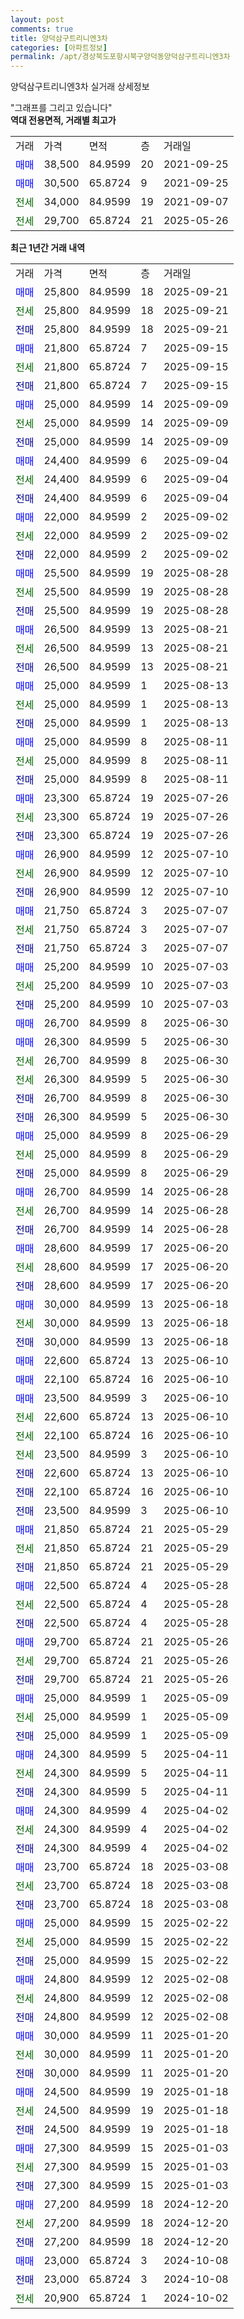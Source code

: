 ```yaml
---
layout: post
comments: true
title: 양덕삼구트리니엔3차
categories: [아파트정보]
permalink: /apt/경상북도포항시북구양덕동양덕삼구트리니엔3차
---
```


양덕삼구트리니엔3차 실거래 상세정보

<script type="text/javascript">
  google.charts.load('current', {'packages':['line', 'corechart']});
  google.charts.setOnLoadCallback(drawChart);

  function drawChart() {
    var data = new google.visualization.DataTable();
    data.addColumn('date', '거래일');
    data.addColumn('number', "매매");
    data.addColumn('number', "전세");
    data.addColumn('number', "전매");

    data.addRows([[new Date(Date.parse("2025-09-21")), 25800, null, null], [new Date(Date.parse("2025-09-21")), null, 25800, null], [new Date(Date.parse("2025-09-21")), null, null, 25800], [new Date(Date.parse("2025-09-15")), 21800, null, null], [new Date(Date.parse("2025-09-15")), null, 21800, null], [new Date(Date.parse("2025-09-15")), null, null, 21800], [new Date(Date.parse("2025-09-09")), 25000, null, null], [new Date(Date.parse("2025-09-09")), null, 25000, null], [new Date(Date.parse("2025-09-09")), null, null, 25000], [new Date(Date.parse("2025-09-04")), 24400, null, null], [new Date(Date.parse("2025-09-04")), null, 24400, null], [new Date(Date.parse("2025-09-04")), null, null, 24400], [new Date(Date.parse("2025-09-02")), 22000, null, null], [new Date(Date.parse("2025-09-02")), null, 22000, null], [new Date(Date.parse("2025-09-02")), null, null, 22000], [new Date(Date.parse("2025-08-28")), 25500, null, null], [new Date(Date.parse("2025-08-28")), null, 25500, null], [new Date(Date.parse("2025-08-28")), null, null, 25500], [new Date(Date.parse("2025-08-21")), 26500, null, null], [new Date(Date.parse("2025-08-21")), null, 26500, null], [new Date(Date.parse("2025-08-21")), null, null, 26500], [new Date(Date.parse("2025-08-13")), 25000, null, null], [new Date(Date.parse("2025-08-13")), null, 25000, null], [new Date(Date.parse("2025-08-13")), null, null, 25000], [new Date(Date.parse("2025-08-11")), 25000, null, null], [new Date(Date.parse("2025-08-11")), null, 25000, null], [new Date(Date.parse("2025-08-11")), null, null, 25000], [new Date(Date.parse("2025-07-26")), 23300, null, null], [new Date(Date.parse("2025-07-26")), null, 23300, null], [new Date(Date.parse("2025-07-26")), null, null, 23300], [new Date(Date.parse("2025-07-10")), 26900, null, null], [new Date(Date.parse("2025-07-10")), null, 26900, null], [new Date(Date.parse("2025-07-10")), null, null, 26900], [new Date(Date.parse("2025-07-07")), 21750, null, null], [new Date(Date.parse("2025-07-07")), null, 21750, null], [new Date(Date.parse("2025-07-07")), null, null, 21750], [new Date(Date.parse("2025-07-03")), 25200, null, null], [new Date(Date.parse("2025-07-03")), null, 25200, null], [new Date(Date.parse("2025-07-03")), null, null, 25200], [new Date(Date.parse("2025-06-30")), 26700, null, null], [new Date(Date.parse("2025-06-30")), 26300, null, null], [new Date(Date.parse("2025-06-30")), null, 26700, null], [new Date(Date.parse("2025-06-30")), null, 26300, null], [new Date(Date.parse("2025-06-30")), null, null, 26700], [new Date(Date.parse("2025-06-30")), null, null, 26300], [new Date(Date.parse("2025-06-29")), 25000, null, null], [new Date(Date.parse("2025-06-29")), null, 25000, null], [new Date(Date.parse("2025-06-29")), null, null, 25000], [new Date(Date.parse("2025-06-28")), 26700, null, null], [new Date(Date.parse("2025-06-28")), null, 26700, null], [new Date(Date.parse("2025-06-28")), null, null, 26700], [new Date(Date.parse("2025-06-20")), 28600, null, null], [new Date(Date.parse("2025-06-20")), null, 28600, null], [new Date(Date.parse("2025-06-20")), null, null, 28600], [new Date(Date.parse("2025-06-18")), 30000, null, null], [new Date(Date.parse("2025-06-18")), null, 30000, null], [new Date(Date.parse("2025-06-18")), null, null, 30000], [new Date(Date.parse("2025-06-10")), 22600, null, null], [new Date(Date.parse("2025-06-10")), 22100, null, null], [new Date(Date.parse("2025-06-10")), 23500, null, null], [new Date(Date.parse("2025-06-10")), null, 22600, null], [new Date(Date.parse("2025-06-10")), null, 22100, null], [new Date(Date.parse("2025-06-10")), null, 23500, null], [new Date(Date.parse("2025-06-10")), null, null, 22600], [new Date(Date.parse("2025-06-10")), null, null, 22100], [new Date(Date.parse("2025-06-10")), null, null, 23500], [new Date(Date.parse("2025-05-29")), 21850, null, null], [new Date(Date.parse("2025-05-29")), null, 21850, null], [new Date(Date.parse("2025-05-29")), null, null, 21850], [new Date(Date.parse("2025-05-28")), 22500, null, null], [new Date(Date.parse("2025-05-28")), null, 22500, null], [new Date(Date.parse("2025-05-28")), null, null, 22500], [new Date(Date.parse("2025-05-26")), 29700, null, null], [new Date(Date.parse("2025-05-26")), null, 29700, null], [new Date(Date.parse("2025-05-26")), null, null, 29700], [new Date(Date.parse("2025-05-09")), 25000, null, null], [new Date(Date.parse("2025-05-09")), null, 25000, null], [new Date(Date.parse("2025-05-09")), null, null, 25000], [new Date(Date.parse("2025-04-11")), 24300, null, null], [new Date(Date.parse("2025-04-11")), null, 24300, null], [new Date(Date.parse("2025-04-11")), null, null, 24300], [new Date(Date.parse("2025-04-02")), 24300, null, null], [new Date(Date.parse("2025-04-02")), null, 24300, null], [new Date(Date.parse("2025-04-02")), null, null, 24300], [new Date(Date.parse("2025-03-08")), 23700, null, null], [new Date(Date.parse("2025-03-08")), null, 23700, null], [new Date(Date.parse("2025-03-08")), null, null, 23700], [new Date(Date.parse("2025-02-22")), 25000, null, null], [new Date(Date.parse("2025-02-22")), null, 25000, null], [new Date(Date.parse("2025-02-22")), null, null, 25000], [new Date(Date.parse("2025-02-08")), 24800, null, null], [new Date(Date.parse("2025-02-08")), null, 24800, null], [new Date(Date.parse("2025-02-08")), null, null, 24800], [new Date(Date.parse("2025-01-20")), 30000, null, null], [new Date(Date.parse("2025-01-20")), null, 30000, null], [new Date(Date.parse("2025-01-20")), null, null, 30000], [new Date(Date.parse("2025-01-18")), 24500, null, null], [new Date(Date.parse("2025-01-18")), null, 24500, null], [new Date(Date.parse("2025-01-18")), null, null, 24500], [new Date(Date.parse("2025-01-03")), 27300, null, null], [new Date(Date.parse("2025-01-03")), null, 27300, null], [new Date(Date.parse("2025-01-03")), null, null, 27300], [new Date(Date.parse("2024-12-20")), 27200, null, null], [new Date(Date.parse("2024-12-20")), null, 27200, null], [new Date(Date.parse("2024-12-20")), null, null, 27200], [new Date(Date.parse("2024-10-08")), 23000, null, null], [new Date(Date.parse("2024-10-08")), null, null, 23000], [new Date(Date.parse("2024-10-02")), null, 20900, null]]);

    var options = {
      hAxis: {
        format: 'yyyy/MM/dd'
      },    
      lineWidth: 0,
      pointsVisible: true,    
      title: '최근 1년간 유형별 실거래가 분포',
      legend: { position: 'bottom' }
    };

    var formatter = new google.visualization.NumberFormat({pattern:'###,###'} );
    formatter.format(data, 1);
    formatter.format(data, 2);
    
    setTimeout(function() {
        var chart = new google.visualization.LineChart(document.getElementById('columnchart_material'));
        chart.draw(data, (options));
        document.getElementById('loading').style.display = 'none';
    }, 200);
  }
</script>


<div id="loading" style="z-index:20; display: block; margin-left: 0px">"그래프를 그리고 있습니다"</div>
<div id="columnchart_material" style="width: 95%; margin-left: 0px; display: block"></div>
<!-- contents start -->
<b>역대 전용면적, 거래별 최고가</b>
<table class="sortable">
    <tr>
      <td>거래</td>
      <td>가격</td>
      <td>면적</td>
      <td>층</td>
      <td>거래일</td>
    </tr>
        <tr>
          <td><a style="color: blue">매매</a></td>
          <td>38,500</td>
          <td>84.9599</td>
          <td>20</td>
          <td>2021-09-25</td>
        </tr>            <tr>
          <td><a style="color: blue">매매</a></td>
          <td>30,500</td>
          <td>65.8724</td>
          <td>9</td>
          <td>2021-09-25</td>
        </tr>        
        <tr>
              <td><a style="color: darkgreen">전세</a></td>
              <td>34,000</td>
              <td>84.9599</td>
              <td>19</td>
              <td>2021-09-07</td>
            </tr>            <tr>
              <td><a style="color: darkgreen">전세</a></td>
              <td>29,700</td>
              <td>65.8724</td>
              <td>21</td>
              <td>2025-05-26</td>
            </tr>        
    
</table>

<b>최근 1년간 거래 내역</b>

<table class="sortable">
    <tr>
      <td>거래</td>
      <td>가격</td>
      <td>면적</td>
      <td>층</td>
      <td>거래일</td>
    </tr>
    <tr>
      <td><a style="color: blue">매매</a></td>
      <td>25,800</td>
      <td>84.9599</td>
      <td>18</td>
      <td>2025-09-21</td>
    </tr>          <tr>
      <td><a style="color: darkgreen">전세</a></td>
      <td>25,800</td>
      <td>84.9599</td>
      <td>18</td>
      <td>2025-09-21</td>
    </tr>          <tr>
      <td><a style="color: darkblue">전매</a></td>
      <td>25,800</td>
      <td>84.9599</td>
      <td>18</td>
      <td>2025-09-21</td>
    </tr>          <tr>
      <td><a style="color: blue">매매</a></td>
      <td>21,800</td>
      <td>65.8724</td>
      <td>7</td>
      <td>2025-09-15</td>
    </tr>          <tr>
      <td><a style="color: darkgreen">전세</a></td>
      <td>21,800</td>
      <td>65.8724</td>
      <td>7</td>
      <td>2025-09-15</td>
    </tr>          <tr>
      <td><a style="color: darkblue">전매</a></td>
      <td>21,800</td>
      <td>65.8724</td>
      <td>7</td>
      <td>2025-09-15</td>
    </tr>          <tr>
      <td><a style="color: blue">매매</a></td>
      <td>25,000</td>
      <td>84.9599</td>
      <td>14</td>
      <td>2025-09-09</td>
    </tr>          <tr>
      <td><a style="color: darkgreen">전세</a></td>
      <td>25,000</td>
      <td>84.9599</td>
      <td>14</td>
      <td>2025-09-09</td>
    </tr>          <tr>
      <td><a style="color: darkblue">전매</a></td>
      <td>25,000</td>
      <td>84.9599</td>
      <td>14</td>
      <td>2025-09-09</td>
    </tr>          <tr>
      <td><a style="color: blue">매매</a></td>
      <td>24,400</td>
      <td>84.9599</td>
      <td>6</td>
      <td>2025-09-04</td>
    </tr>          <tr>
      <td><a style="color: darkgreen">전세</a></td>
      <td>24,400</td>
      <td>84.9599</td>
      <td>6</td>
      <td>2025-09-04</td>
    </tr>          <tr>
      <td><a style="color: darkblue">전매</a></td>
      <td>24,400</td>
      <td>84.9599</td>
      <td>6</td>
      <td>2025-09-04</td>
    </tr>          <tr>
      <td><a style="color: blue">매매</a></td>
      <td>22,000</td>
      <td>84.9599</td>
      <td>2</td>
      <td>2025-09-02</td>
    </tr>          <tr>
      <td><a style="color: darkgreen">전세</a></td>
      <td>22,000</td>
      <td>84.9599</td>
      <td>2</td>
      <td>2025-09-02</td>
    </tr>          <tr>
      <td><a style="color: darkblue">전매</a></td>
      <td>22,000</td>
      <td>84.9599</td>
      <td>2</td>
      <td>2025-09-02</td>
    </tr>          <tr>
      <td><a style="color: blue">매매</a></td>
      <td>25,500</td>
      <td>84.9599</td>
      <td>19</td>
      <td>2025-08-28</td>
    </tr>          <tr>
      <td><a style="color: darkgreen">전세</a></td>
      <td>25,500</td>
      <td>84.9599</td>
      <td>19</td>
      <td>2025-08-28</td>
    </tr>          <tr>
      <td><a style="color: darkblue">전매</a></td>
      <td>25,500</td>
      <td>84.9599</td>
      <td>19</td>
      <td>2025-08-28</td>
    </tr>          <tr>
      <td><a style="color: blue">매매</a></td>
      <td>26,500</td>
      <td>84.9599</td>
      <td>13</td>
      <td>2025-08-21</td>
    </tr>          <tr>
      <td><a style="color: darkgreen">전세</a></td>
      <td>26,500</td>
      <td>84.9599</td>
      <td>13</td>
      <td>2025-08-21</td>
    </tr>          <tr>
      <td><a style="color: darkblue">전매</a></td>
      <td>26,500</td>
      <td>84.9599</td>
      <td>13</td>
      <td>2025-08-21</td>
    </tr>          <tr>
      <td><a style="color: blue">매매</a></td>
      <td>25,000</td>
      <td>84.9599</td>
      <td>1</td>
      <td>2025-08-13</td>
    </tr>          <tr>
      <td><a style="color: darkgreen">전세</a></td>
      <td>25,000</td>
      <td>84.9599</td>
      <td>1</td>
      <td>2025-08-13</td>
    </tr>          <tr>
      <td><a style="color: darkblue">전매</a></td>
      <td>25,000</td>
      <td>84.9599</td>
      <td>1</td>
      <td>2025-08-13</td>
    </tr>          <tr>
      <td><a style="color: blue">매매</a></td>
      <td>25,000</td>
      <td>84.9599</td>
      <td>8</td>
      <td>2025-08-11</td>
    </tr>          <tr>
      <td><a style="color: darkgreen">전세</a></td>
      <td>25,000</td>
      <td>84.9599</td>
      <td>8</td>
      <td>2025-08-11</td>
    </tr>          <tr>
      <td><a style="color: darkblue">전매</a></td>
      <td>25,000</td>
      <td>84.9599</td>
      <td>8</td>
      <td>2025-08-11</td>
    </tr>          <tr>
      <td><a style="color: blue">매매</a></td>
      <td>23,300</td>
      <td>65.8724</td>
      <td>19</td>
      <td>2025-07-26</td>
    </tr>          <tr>
      <td><a style="color: darkgreen">전세</a></td>
      <td>23,300</td>
      <td>65.8724</td>
      <td>19</td>
      <td>2025-07-26</td>
    </tr>          <tr>
      <td><a style="color: darkblue">전매</a></td>
      <td>23,300</td>
      <td>65.8724</td>
      <td>19</td>
      <td>2025-07-26</td>
    </tr>          <tr>
      <td><a style="color: blue">매매</a></td>
      <td>26,900</td>
      <td>84.9599</td>
      <td>12</td>
      <td>2025-07-10</td>
    </tr>          <tr>
      <td><a style="color: darkgreen">전세</a></td>
      <td>26,900</td>
      <td>84.9599</td>
      <td>12</td>
      <td>2025-07-10</td>
    </tr>          <tr>
      <td><a style="color: darkblue">전매</a></td>
      <td>26,900</td>
      <td>84.9599</td>
      <td>12</td>
      <td>2025-07-10</td>
    </tr>          <tr>
      <td><a style="color: blue">매매</a></td>
      <td>21,750</td>
      <td>65.8724</td>
      <td>3</td>
      <td>2025-07-07</td>
    </tr>          <tr>
      <td><a style="color: darkgreen">전세</a></td>
      <td>21,750</td>
      <td>65.8724</td>
      <td>3</td>
      <td>2025-07-07</td>
    </tr>          <tr>
      <td><a style="color: darkblue">전매</a></td>
      <td>21,750</td>
      <td>65.8724</td>
      <td>3</td>
      <td>2025-07-07</td>
    </tr>          <tr>
      <td><a style="color: blue">매매</a></td>
      <td>25,200</td>
      <td>84.9599</td>
      <td>10</td>
      <td>2025-07-03</td>
    </tr>          <tr>
      <td><a style="color: darkgreen">전세</a></td>
      <td>25,200</td>
      <td>84.9599</td>
      <td>10</td>
      <td>2025-07-03</td>
    </tr>          <tr>
      <td><a style="color: darkblue">전매</a></td>
      <td>25,200</td>
      <td>84.9599</td>
      <td>10</td>
      <td>2025-07-03</td>
    </tr>          <tr>
      <td><a style="color: blue">매매</a></td>
      <td>26,700</td>
      <td>84.9599</td>
      <td>8</td>
      <td>2025-06-30</td>
    </tr>          <tr>
      <td><a style="color: blue">매매</a></td>
      <td>26,300</td>
      <td>84.9599</td>
      <td>5</td>
      <td>2025-06-30</td>
    </tr>          <tr>
      <td><a style="color: darkgreen">전세</a></td>
      <td>26,700</td>
      <td>84.9599</td>
      <td>8</td>
      <td>2025-06-30</td>
    </tr>          <tr>
      <td><a style="color: darkgreen">전세</a></td>
      <td>26,300</td>
      <td>84.9599</td>
      <td>5</td>
      <td>2025-06-30</td>
    </tr>          <tr>
      <td><a style="color: darkblue">전매</a></td>
      <td>26,700</td>
      <td>84.9599</td>
      <td>8</td>
      <td>2025-06-30</td>
    </tr>          <tr>
      <td><a style="color: darkblue">전매</a></td>
      <td>26,300</td>
      <td>84.9599</td>
      <td>5</td>
      <td>2025-06-30</td>
    </tr>          <tr>
      <td><a style="color: blue">매매</a></td>
      <td>25,000</td>
      <td>84.9599</td>
      <td>8</td>
      <td>2025-06-29</td>
    </tr>          <tr>
      <td><a style="color: darkgreen">전세</a></td>
      <td>25,000</td>
      <td>84.9599</td>
      <td>8</td>
      <td>2025-06-29</td>
    </tr>          <tr>
      <td><a style="color: darkblue">전매</a></td>
      <td>25,000</td>
      <td>84.9599</td>
      <td>8</td>
      <td>2025-06-29</td>
    </tr>          <tr>
      <td><a style="color: blue">매매</a></td>
      <td>26,700</td>
      <td>84.9599</td>
      <td>14</td>
      <td>2025-06-28</td>
    </tr>          <tr>
      <td><a style="color: darkgreen">전세</a></td>
      <td>26,700</td>
      <td>84.9599</td>
      <td>14</td>
      <td>2025-06-28</td>
    </tr>          <tr>
      <td><a style="color: darkblue">전매</a></td>
      <td>26,700</td>
      <td>84.9599</td>
      <td>14</td>
      <td>2025-06-28</td>
    </tr>          <tr>
      <td><a style="color: blue">매매</a></td>
      <td>28,600</td>
      <td>84.9599</td>
      <td>17</td>
      <td>2025-06-20</td>
    </tr>          <tr>
      <td><a style="color: darkgreen">전세</a></td>
      <td>28,600</td>
      <td>84.9599</td>
      <td>17</td>
      <td>2025-06-20</td>
    </tr>          <tr>
      <td><a style="color: darkblue">전매</a></td>
      <td>28,600</td>
      <td>84.9599</td>
      <td>17</td>
      <td>2025-06-20</td>
    </tr>          <tr>
      <td><a style="color: blue">매매</a></td>
      <td>30,000</td>
      <td>84.9599</td>
      <td>13</td>
      <td>2025-06-18</td>
    </tr>          <tr>
      <td><a style="color: darkgreen">전세</a></td>
      <td>30,000</td>
      <td>84.9599</td>
      <td>13</td>
      <td>2025-06-18</td>
    </tr>          <tr>
      <td><a style="color: darkblue">전매</a></td>
      <td>30,000</td>
      <td>84.9599</td>
      <td>13</td>
      <td>2025-06-18</td>
    </tr>          <tr>
      <td><a style="color: blue">매매</a></td>
      <td>22,600</td>
      <td>65.8724</td>
      <td>13</td>
      <td>2025-06-10</td>
    </tr>          <tr>
      <td><a style="color: blue">매매</a></td>
      <td>22,100</td>
      <td>65.8724</td>
      <td>16</td>
      <td>2025-06-10</td>
    </tr>          <tr>
      <td><a style="color: blue">매매</a></td>
      <td>23,500</td>
      <td>84.9599</td>
      <td>3</td>
      <td>2025-06-10</td>
    </tr>          <tr>
      <td><a style="color: darkgreen">전세</a></td>
      <td>22,600</td>
      <td>65.8724</td>
      <td>13</td>
      <td>2025-06-10</td>
    </tr>          <tr>
      <td><a style="color: darkgreen">전세</a></td>
      <td>22,100</td>
      <td>65.8724</td>
      <td>16</td>
      <td>2025-06-10</td>
    </tr>          <tr>
      <td><a style="color: darkgreen">전세</a></td>
      <td>23,500</td>
      <td>84.9599</td>
      <td>3</td>
      <td>2025-06-10</td>
    </tr>          <tr>
      <td><a style="color: darkblue">전매</a></td>
      <td>22,600</td>
      <td>65.8724</td>
      <td>13</td>
      <td>2025-06-10</td>
    </tr>          <tr>
      <td><a style="color: darkblue">전매</a></td>
      <td>22,100</td>
      <td>65.8724</td>
      <td>16</td>
      <td>2025-06-10</td>
    </tr>          <tr>
      <td><a style="color: darkblue">전매</a></td>
      <td>23,500</td>
      <td>84.9599</td>
      <td>3</td>
      <td>2025-06-10</td>
    </tr>          <tr>
      <td><a style="color: blue">매매</a></td>
      <td>21,850</td>
      <td>65.8724</td>
      <td>21</td>
      <td>2025-05-29</td>
    </tr>          <tr>
      <td><a style="color: darkgreen">전세</a></td>
      <td>21,850</td>
      <td>65.8724</td>
      <td>21</td>
      <td>2025-05-29</td>
    </tr>          <tr>
      <td><a style="color: darkblue">전매</a></td>
      <td>21,850</td>
      <td>65.8724</td>
      <td>21</td>
      <td>2025-05-29</td>
    </tr>          <tr>
      <td><a style="color: blue">매매</a></td>
      <td>22,500</td>
      <td>65.8724</td>
      <td>4</td>
      <td>2025-05-28</td>
    </tr>          <tr>
      <td><a style="color: darkgreen">전세</a></td>
      <td>22,500</td>
      <td>65.8724</td>
      <td>4</td>
      <td>2025-05-28</td>
    </tr>          <tr>
      <td><a style="color: darkblue">전매</a></td>
      <td>22,500</td>
      <td>65.8724</td>
      <td>4</td>
      <td>2025-05-28</td>
    </tr>          <tr>
      <td><a style="color: blue">매매</a></td>
      <td>29,700</td>
      <td>65.8724</td>
      <td>21</td>
      <td>2025-05-26</td>
    </tr>          <tr>
      <td><a style="color: darkgreen">전세</a></td>
      <td>29,700</td>
      <td>65.8724</td>
      <td>21</td>
      <td>2025-05-26</td>
    </tr>          <tr>
      <td><a style="color: darkblue">전매</a></td>
      <td>29,700</td>
      <td>65.8724</td>
      <td>21</td>
      <td>2025-05-26</td>
    </tr>          <tr>
      <td><a style="color: blue">매매</a></td>
      <td>25,000</td>
      <td>84.9599</td>
      <td>1</td>
      <td>2025-05-09</td>
    </tr>          <tr>
      <td><a style="color: darkgreen">전세</a></td>
      <td>25,000</td>
      <td>84.9599</td>
      <td>1</td>
      <td>2025-05-09</td>
    </tr>          <tr>
      <td><a style="color: darkblue">전매</a></td>
      <td>25,000</td>
      <td>84.9599</td>
      <td>1</td>
      <td>2025-05-09</td>
    </tr>          <tr>
      <td><a style="color: blue">매매</a></td>
      <td>24,300</td>
      <td>84.9599</td>
      <td>5</td>
      <td>2025-04-11</td>
    </tr>          <tr>
      <td><a style="color: darkgreen">전세</a></td>
      <td>24,300</td>
      <td>84.9599</td>
      <td>5</td>
      <td>2025-04-11</td>
    </tr>          <tr>
      <td><a style="color: darkblue">전매</a></td>
      <td>24,300</td>
      <td>84.9599</td>
      <td>5</td>
      <td>2025-04-11</td>
    </tr>          <tr>
      <td><a style="color: blue">매매</a></td>
      <td>24,300</td>
      <td>84.9599</td>
      <td>4</td>
      <td>2025-04-02</td>
    </tr>          <tr>
      <td><a style="color: darkgreen">전세</a></td>
      <td>24,300</td>
      <td>84.9599</td>
      <td>4</td>
      <td>2025-04-02</td>
    </tr>          <tr>
      <td><a style="color: darkblue">전매</a></td>
      <td>24,300</td>
      <td>84.9599</td>
      <td>4</td>
      <td>2025-04-02</td>
    </tr>          <tr>
      <td><a style="color: blue">매매</a></td>
      <td>23,700</td>
      <td>65.8724</td>
      <td>18</td>
      <td>2025-03-08</td>
    </tr>          <tr>
      <td><a style="color: darkgreen">전세</a></td>
      <td>23,700</td>
      <td>65.8724</td>
      <td>18</td>
      <td>2025-03-08</td>
    </tr>          <tr>
      <td><a style="color: darkblue">전매</a></td>
      <td>23,700</td>
      <td>65.8724</td>
      <td>18</td>
      <td>2025-03-08</td>
    </tr>          <tr>
      <td><a style="color: blue">매매</a></td>
      <td>25,000</td>
      <td>84.9599</td>
      <td>15</td>
      <td>2025-02-22</td>
    </tr>          <tr>
      <td><a style="color: darkgreen">전세</a></td>
      <td>25,000</td>
      <td>84.9599</td>
      <td>15</td>
      <td>2025-02-22</td>
    </tr>          <tr>
      <td><a style="color: darkblue">전매</a></td>
      <td>25,000</td>
      <td>84.9599</td>
      <td>15</td>
      <td>2025-02-22</td>
    </tr>          <tr>
      <td><a style="color: blue">매매</a></td>
      <td>24,800</td>
      <td>84.9599</td>
      <td>12</td>
      <td>2025-02-08</td>
    </tr>          <tr>
      <td><a style="color: darkgreen">전세</a></td>
      <td>24,800</td>
      <td>84.9599</td>
      <td>12</td>
      <td>2025-02-08</td>
    </tr>          <tr>
      <td><a style="color: darkblue">전매</a></td>
      <td>24,800</td>
      <td>84.9599</td>
      <td>12</td>
      <td>2025-02-08</td>
    </tr>          <tr>
      <td><a style="color: blue">매매</a></td>
      <td>30,000</td>
      <td>84.9599</td>
      <td>11</td>
      <td>2025-01-20</td>
    </tr>          <tr>
      <td><a style="color: darkgreen">전세</a></td>
      <td>30,000</td>
      <td>84.9599</td>
      <td>11</td>
      <td>2025-01-20</td>
    </tr>          <tr>
      <td><a style="color: darkblue">전매</a></td>
      <td>30,000</td>
      <td>84.9599</td>
      <td>11</td>
      <td>2025-01-20</td>
    </tr>          <tr>
      <td><a style="color: blue">매매</a></td>
      <td>24,500</td>
      <td>84.9599</td>
      <td>19</td>
      <td>2025-01-18</td>
    </tr>          <tr>
      <td><a style="color: darkgreen">전세</a></td>
      <td>24,500</td>
      <td>84.9599</td>
      <td>19</td>
      <td>2025-01-18</td>
    </tr>          <tr>
      <td><a style="color: darkblue">전매</a></td>
      <td>24,500</td>
      <td>84.9599</td>
      <td>19</td>
      <td>2025-01-18</td>
    </tr>          <tr>
      <td><a style="color: blue">매매</a></td>
      <td>27,300</td>
      <td>84.9599</td>
      <td>15</td>
      <td>2025-01-03</td>
    </tr>          <tr>
      <td><a style="color: darkgreen">전세</a></td>
      <td>27,300</td>
      <td>84.9599</td>
      <td>15</td>
      <td>2025-01-03</td>
    </tr>          <tr>
      <td><a style="color: darkblue">전매</a></td>
      <td>27,300</td>
      <td>84.9599</td>
      <td>15</td>
      <td>2025-01-03</td>
    </tr>          <tr>
      <td><a style="color: blue">매매</a></td>
      <td>27,200</td>
      <td>84.9599</td>
      <td>18</td>
      <td>2024-12-20</td>
    </tr>          <tr>
      <td><a style="color: darkgreen">전세</a></td>
      <td>27,200</td>
      <td>84.9599</td>
      <td>18</td>
      <td>2024-12-20</td>
    </tr>          <tr>
      <td><a style="color: darkblue">전매</a></td>
      <td>27,200</td>
      <td>84.9599</td>
      <td>18</td>
      <td>2024-12-20</td>
    </tr>          <tr>
      <td><a style="color: blue">매매</a></td>
      <td>23,000</td>
      <td>65.8724</td>
      <td>3</td>
      <td>2024-10-08</td>
    </tr>          <tr>
      <td><a style="color: darkblue">전매</a></td>
      <td>23,000</td>
      <td>65.8724</td>
      <td>3</td>
      <td>2024-10-08</td>
    </tr>          <tr>
      <td><a style="color: darkgreen">전세</a></td>
      <td>20,900</td>
      <td>65.8724</td>
      <td>1</td>
      <td>2024-10-02</td>
    </tr>      </table>
<!-- contents end -->    

